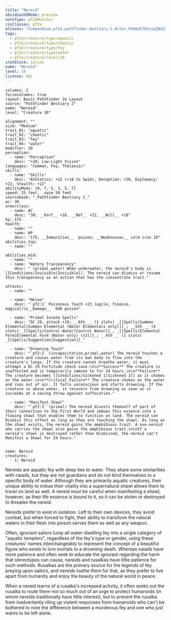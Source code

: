```yaml
---
title: "Nereid"
obsidianUIMode: preview
noteType: pf2eMonster
cssClasses: pf2e
aliases: "Compendium.pf2e.pathfinder-bestiary-2.Actor.FHnWzK7DsniqZWzG" 
tags:
  - pf2e/creature/type/aquatic
  - pf2e/creature/type/chaotic
  - pf2e/creature/type/fey
  - pf2e/creature/type/water
  - pf2e/creature/level/10
statblock: inline
name: "Nereid"
level: 10
license: OGL
---
```


```statblock
columns: 2
forcecolumns: true
layout: Basic Pathfinder 2e Layout
source: "Pathfinder Bestiary 2"
name: "Nereid"
level: "Creature 10"

alignment: ""
size: "Medium"
trait_01: "aquatic"
trait_02: "chaotic"
trait_03: "fey"
trait_04: "water"
modifier: 20
perception:
  - name: "Perception"
    desc: "+20; Low-Light Vision"
languages: "Common, Fey, Thalassic"
skills:
  - name: "Skills"
    desc: "Athletics: +12 (+18 to Swim), Deception: +20, Diplomacy: +22, Stealth: +22"
abilityMods: [0, 7, 5, 3, 5, 7]
speed: 25 feet,  swim 50 feet
sourcebook: "_Pathfinder Bestiary 2_"
ac: 30
armorclass:
  - name: AC
    desc: "30; __Fort__ +16, __Ref__ +22, __Will__ +18"
hp: 175
health:
  - name: ""
  - name: HP
    desc: "175; __Immunities__  poison; __Weaknesses__ cold iron 10"
abilities_top:
  - name: ""

abilities_mid:
  - name: ""
  - name: "Watery Transparency"
    desc: " (primal,water) When underwater, the nereid's body is [[Conditions/Invisible|Invisible]]. The nereid can dismiss or resume this transparency as an action that has the concentrate trait."

attacks:
  - name: ""

  - name: "Melee"
    desc: "`pf2:1` Poisonous Touch +23 (agile, finesse, magical)\n__Damage__  6d6 poison"

  - name: "Primal Innate Spells"
    desc: "DC 29, attack +19; __6th __ (1 slots) _[[Spells/Summon Elemental|Summon Elemental (Water Elementals only)]]_; __5th __ (4 slots) _[[Spells/Control Water|Control Water]]_, _[[Spells/Elemental Form|Elemental Form (Water only) (x3)]]_; __4th __ (1 slots) _[[Spells/Suggestion|Suggestion]]_"

  - name: "Drowning Touch"
    desc: "`pf2:2` (incapacitation,primal,water) The nereid touches a creature and causes water from its own body to flow into the creature's lungs. If the creature cannot breathe water, it must attempt a DC 29 Fortitude check save.\n\n**Success** The creature is unaffected and is temporarily immune to for 24 hours.\n\n**Failure** The creature becomes [[Conditions/Sickened 1|Sickened 3]] as it chokes on the water.\n\n**Critical Failure** The creature chokes on the water and runs out of air. It falls unconscious and starts drowning. If the creature is above water, it recovers from drowning as soon as it succeeds at a saving throw against suffocation."

  - name: "Manifest Shawl"
    desc: "`pf2:3` (primal) The nereid divests themself of part of their connection to the First World and imbues this essence into a flowing shawl that enables them to function on land. The nereid can Dismiss this effect as long as they are touching the shawl. As long as the shawl exists, the nereid gains the amphibious trait. A non-nereid who carries the shawl also gains the amphibious trait.\n\nIf a nereid's shawl is destroyed rather than Dismissed, the nereid can't Manifest a Shawl for 24 hours."
 
```

```encounter-table
name: Nereid
creatures:
  - 1: Nereid
```



Nereids are aquatic fey with deep ties to water. They share some similarities with naiads, but they are not guardians and do not bind themselves to a specific body of water. Although they are primarily aquatic creatures, their unique ability to imbue their vitality into a supernatural shawl allows them to travel on land as well. A nereid must be careful when manifesting a shawl, however, as their life essence is bound to it, so it can be stolen or destroyed to threaten the nereid.

Nereids prefer to exist in isolation. Left to their own devices, they avoid combat, but when forced to fight, their ability to transform the natural waters in their flesh into poison serves them as well as any weapon.

Often, ignorant sailors lump all water-dwelling fey into a single category of "aquatic tempters", regardless of the fey's type or gender, using these creatures' names interchangeably to represent the concept of a beautiful figure who exists to lure mortals to a drowning death. Whereas naiads have more patience and often seek to educate the ignorant regarding the harm that stereotypes can cause, nereids and rusalkas have little patience for such methods. Rusalkas are the primary source for the legends of fey preying upon sailors, and nereids loathe them for that, as they prefer to live apart from humanity and enjoy the beauty of the natural world in peace.

When a nereid learns of a rusalka's increased activity, it often seeks out the rusalka to route them-not so much out of an urge to protect humanoids (in whom nereids traditionally have little interest), but to prevent the rusalka from inadvertently riling up violent responses from humanoids who can't be bothered to note the difference between a murderous fey and one who just wants to be left alone.
